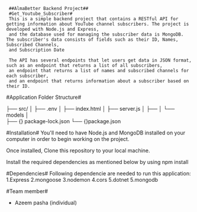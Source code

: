      ##AlmaBetter Backend Project##
     #Get_Youtube_Subscriber#
     This is a simple backend project that contains a RESTful API for getting information about YouTube channel subscribers. The project is developed with Node.js and Express, 
     and the database used for managing the subscriber data is MongoDB. The subscriber's data consists of fields such as their ID, Names, Subscribed Channels,
     and Subscription Date

     The API has several endpoints that let users get data in JSON format, such as an endpoint that returns a list of all subscribers, 
     an endpoint that returns a list of names and subscribed channels for each subscriber, 
     and an endpoint that returns information about a subscriber based on their ID.



  #Application Folder Structure#
  
  ├── src/
│   ├── .env
│   ├── index.html
│   ├── server.js
│   ├── 
│   └── models
│       
├── {} package-lock.json
└── {}package.json


#Installation#
You'll need to have Node.js and MongoDB installed on your computer in order to begin working on the project.

Once installed, Clone this repository to your local machine.

Install the required dependencies as mentioned below by using npm install 

#Dependencies#
Following dependencie are needed to run this application:
1.Express
2.mongoose
3.nodemon
4.cors
5.dotnet
5.mongodb


#Team member#
* Azeem pasha (individual)

